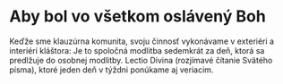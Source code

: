 # Aby bol vo všetkom oslávený Boh

Keďže sme klauzúrna komunita, svoju činnosť vykonávame v exteriéri a interiéri kláštora: Je to spoločná modlitba sedemkrát za deň, ktorá sa predlžuje do osobnej modlitby. Lectio Divina (rozjímavé čítanie Svätého písma), ktoré jeden deň v týždni ponúkame aj veriacim.
